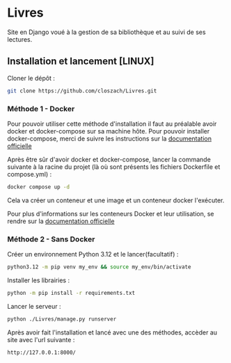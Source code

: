# Livres
Site en Django voué à la gestion de sa bibliothèque et au suivi de ses lectures.

## Installation et lancement [LINUX]

Cloner le dépôt :
```sh
git clone https://github.com/closzach/Livres.git
```

### Méthode 1 - Docker
Pour pouvoir utiliser cette méthode d'installation il faut au préalable avoir docker et docker-compose sur sa machine hôte. Pour pouvoir installer docker-compose, merci de suivre les instructions sur la [documentation officielle](https://docs.docker.com/compose/)

Après être sûr d'avoir docker et docker-compose, lancer la commande suivante à la racine du projet (là où sont présents les fichiers Dockerfile et compose.yml) : 
```sh
docker compose up -d
```

Cela va créer un conteneur et une image et un conteneur docker l'exécuter.

Pour plus d'informations sur les conteneurs Docker et leur utilisation, se rendre sur la [documentation officielle](https://docs.docker.com/reference/cli/docker/container/)

### Méthode 2 - Sans Docker

Créer un environnement Python 3.12 et le lancer(facultatif) :
```sh
python3.12 -m pip venv my_env && source my_env/bin/activate
```

Installer les librairies :
```sh
python -m pip install -r requirements.txt
```

Lancer le serveur :
```sh
python ./Livres/manage.py runserver
```

Après avoir fait l'installation et lancé avec une des méthodes, accèder au site avec l'url suivante :

```
http://127.0.0.1:8000/
```